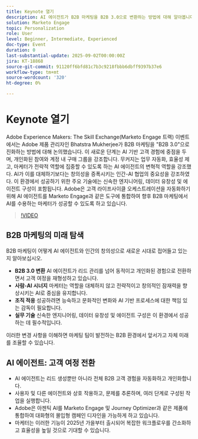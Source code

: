 ```yaml
---
title: Keynote 열기
description: AI 에이전트가 B2B 마케팅을 B2B 3.0으로 변환하는 방법에 대해 알아봅니다. Marketo Engage을 통해 효율성, 개인화 및 고객 여정을 향상시키는 전략을 알아봅니다.
solution: Marketo Engage
topic: Personalization
role: User
level: Beginner, Intermediate, Experienced
doc-type: Event
duration: 0
last-substantial-update: 2025-09-02T00:00:00Z
jira: KT-18868
source-git-commit: 91120ff6bfd81c7b3c9218fbbb6dbff9397b37e6
workflow-type: tm+mt
source-wordcount: '320'
ht-degree: 0%

---
```



# Keynote 열기

Adobe Experience Makers: The Skill Exchange(Marketo Engage 트랙) 이벤트에서는 Adobe 제품 관리자인 Bhatstra Mukherjee가 B2B 마케팅을 &quot;B2B 3.0&quot;으로 진화하는 방법에 대해 논의했습니다. 이 새로운 단계는 AI 기반 고객 경험에 중점을 두며, 개인화된 참여와 계정 내 구매 그룹을 강조합니다. 무커지는 업무 자동화, 효율성 제고, 마케터가 전략적 역할에 집중할 수 있도록 하는 AI 에이전트의 변혁적 역할을 강조했다. AI가 이를 대체하기보다는 창의성을 증폭시키는 인간-AI 협업의 중요성을 강조하였다. 이 환경에서 성공하기 위한 주요 기술에는 신속한 엔지니어링, 데이터 유창성 및 에이전트 구성이 포함됩니다. Adobe은 고객 라이프사이클 오케스트레이션을 자동화하기 위해 AI 에이전트를 Marketo Engage과 같은 도구에 통합하여 향후 B2B 마케팅에서 AI를 수용하는 마케터가 성공할 수 있도록 하고 있습니다.

>[!VIDEO](https://video.tv.adobe.com/v/3471392/?learn=on&enablevpops)

## B2B 마케팅의 미래 탐색

B2B 마케팅이 어떻게 AI 에이전트와 인간의 창의성으로 새로운 시대로 접어들고 있는지 알아보십시오.

* **B2B 3.0 변환** AI 에이전트가 리드 관리를 넘어 동적이고 개인화된 경험으로 전환하면서 고객 여정을 재형성하고 있습니다.
* **사람-AI 시너지** 마케터는 역할을 대체하지 않고 전략적이고 창의적인 잠재력을 향상시키는 AI로 중심을 유지합니다.
* **조직 적응** 성공하려면 능숙하고 문화적인 변화와 AI 기반 프로세스에 대한 책임 있는 감독이 필요합니다.
* **실무 기술** 신속한 엔지니어링, 데이터 유창성 및 에이전트 구성은 이 환경에서 성공하는 데 필수적입니다.

이러한 변경 사항을 이해하면 마케팅 팀이 발전하는 B2B 환경에서 앞서가고 자체 미래를 조율할 수 있습니다.

## AI 에이전트: 고객 여정 전환

* AI 에이전트는 리드 생성뿐만 아니라 전체 B2B 고객 경험을 자동화하고 개인화합니다.
* 사용자 및 다른 에이전트와 상호 작용하고, 문제를 추론하며, 여러 단계로 구성된 작업을 실행합니다.
* Adobe은 아젠틱 AI를 Marketo Engage 및 Journey Optimizer과 같은 제품에 통합하여 대화형의 몰입형 캠페인 디자인을 가능하게 하고 있습니다.
* 마케터는 이러한 기능이 2025년 가을부터 출시되어 복잡한 워크플로우를 간소화하고 효율성을 높일 것으로 기대할 수 있습니다.
